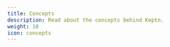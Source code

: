 ```yaml
---
title: Concepts
description: Read about the concepts behind Keptn.
weight: 10
icon: concepts
---
```

